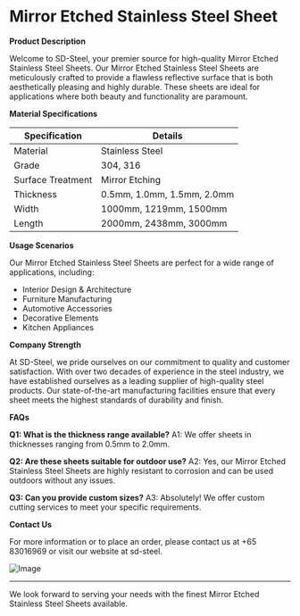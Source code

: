 # Mirror Etched Stainless Steel Sheet

**Product Description**

Welcome to SD-Steel, your premier source for high-quality Mirror Etched Stainless Steel Sheets. Our Mirror Etched Stainless Steel Sheets are meticulously crafted to provide a flawless reflective surface that is both aesthetically pleasing and highly durable. These sheets are ideal for applications where both beauty and functionality are paramount.

**Material Specifications**

| **Specification**        | **Details**                          |
|--------------------------|--------------------------------------|
| Material                 | Stainless Steel                      |
| Grade                    | 304, 316                             |
| Surface Treatment        | Mirror Etching                        |
| Thickness                | 0.5mm, 1.0mm, 1.5mm, 2.0mm           |
| Width                    | 1000mm, 1219mm, 1500mm               |
| Length                   | 2000mm, 2438mm, 3000mm               |

**Usage Scenarios**

Our Mirror Etched Stainless Steel Sheets are perfect for a wide range of applications, including:

- Interior Design & Architecture
- Furniture Manufacturing
- Automotive Accessories
- Decorative Elements
- Kitchen Appliances

**Company Strength**

At SD-Steel, we pride ourselves on our commitment to quality and customer satisfaction. With over two decades of experience in the steel industry, we have established ourselves as a leading supplier of high-quality steel products. Our state-of-the-art manufacturing facilities ensure that every sheet meets the highest standards of durability and finish.

**FAQs**

**Q1: What is the thickness range available?**
A1: We offer sheets in thicknesses ranging from 0.5mm to 2.0mm.

**Q2: Are these sheets suitable for outdoor use?**
A2: Yes, our Mirror Etched Stainless Steel Sheets are highly resistant to corrosion and can be used outdoors without any issues.

**Q3: Can you provide custom sizes?**
A3: Absolutely! We offer custom cutting services to meet your specific requirements.

**Contact Us**

For more information or to place an order, please contact us at +65 83016969 or visit our website at  sd-steel.

![Image](https://github.com/user-attachments/assets/2567258e-e124-4816-932d-1809bd27ef0b)

---

We look forward to serving your needs with the finest Mirror Etched Stainless Steel Sheets available.